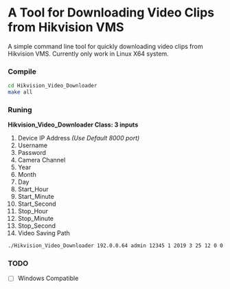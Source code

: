 # A Tool for Downloading Video Clips from Hikvision VMS
A simple command line tool for quickly downloading video clips from Hikvision VMS. 
Currently only work in Linux X64 system.

### Compile
``` bash
cd Hikvision_Video_Downloader
make all
```

### Runing
__Hikvision_Video_Downloader Class: 3 inputs__
1. Device IP Address _(Use Default 8000 port)_
2. Username
3. Password
4. Camera Channel
5. Year
6. Month
7. Day
8. Start_Hour
9. Start_Minute
10. Start_Second
11. Stop_Hour
12. Stop_Minute
13. Stop_Second
14. Video Saving Path
``` bash
./Hikvision_Video_Downloader 192.0.0.64 admin 12345 1 2019 3 25 12 0 0 12 5 0 ./test.mp4
```

### TODO
- [ ] Windows Compatible
